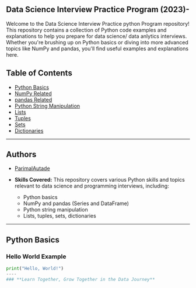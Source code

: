 
## Data Science Interview Practice Program (2023)- 

Welcome to the Data Science Interview Practice python Program repository! This repository contains a collection of Python code examples and explanations to help you prepare for data science/ data anlytics interviews. Whether you're brushing up on Python basics or diving into more advanced topics like NumPy and pandas, you'll find useful examples and explanations here.

## Table of Contents

- [Python Basics](#python-basics)
- [NumPy Related](#numpy-related)
- [pandas Related](#pandas-related)
- [Python String Manipulation](#python-string-manipulation)
- [Lists](#lists)
- [Tuples](#tuples)
- [Sets](#sets)
- [Dictionaries](#dictionaries)

---
## Authors

- [ParimalAutade](https://github.com/ParimalA24-DS)

- **Skills Covered:** This repository covers various Python skills and topics relevant to data science and programming interviews, including:
  - Python basics
  - NumPy and pandas (Series and DataFrame)
  - Python string manipulation
  - Lists, tuples, sets, dictionaries
---
## Python Basics

### Hello World Example
```python
print("Hello, World!")
----
### **Learn Together, Grow Together in the Data Journey**

